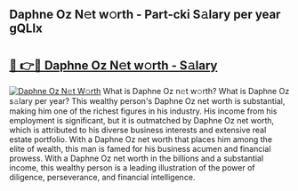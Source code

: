 ## Daphne Oz N𝚎t w𝚘rth - Part-cki S𝚊lary per year gQLlx

# <h2><a href="http://gc4j2j.nevu.top/?p=Daphne+Oz">🔗 👉🔴 Daphne Oz N𝚎t w𝚘rth - S𝚊lary</a></h2>

[![Daphne Oz N𝚎t W𝚘rth](https://i.imgur.com/Oavwk0R.jpeg)](http://gc4j2j.nevu.top/?p=Daphne+Oz)
What is Daphne Oz n𝚎t w𝚘rth? What is Daphne Oz s𝚊lary per year?
This wealthy person's Daphne Oz net worth is substantial, making him one of the richest figures in his industry. His income from his employment is significant, but it is outmatched by Daphne Oz net worth, which is attributed to his diverse business interests and extensive real estate portfolio. With a Daphne Oz net worth that places him among the elite of wealth, this man is famed for his business acumen and financial prowess. With a Daphne Oz net worth in the billions and a substantial income, this wealthy person is a leading illustration of the power of diligence, perseverance, and financial intelligence.
